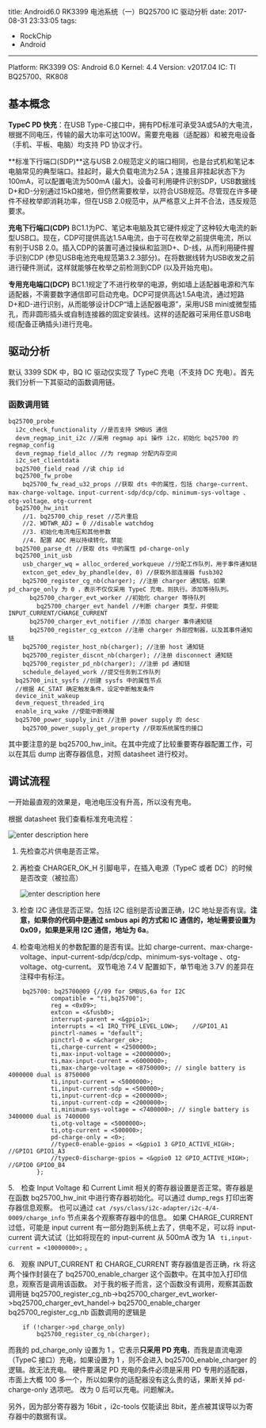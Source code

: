 title: Android6.0 RK3399 电池系统（一）BQ25700 IC 驱动分析
date: 2017-08-31 23:33:05
tags: 
- RockChip
- Android

---


Platform: RK3399 
OS: Android 6.0 
Kernel: 4.4 
Version: v2017.04
IC: TI BQ25700、RK808

## 基本概念
**TypeC PD 快充**：在USB Type-C接口中，拥有PD标准可承受3A或5A的大电流，根据不同电压，传输的最大功率可达100W。需要充电器（适配器）和被充电设备（手机、平板、电脑）均支持 PD 协议才行。

**标准下行端口(SDP)**这与USB 2.0规范定义的端口相同，也是台式机和笔记本电脑常见的典型端口。挂起时，最大负载电流为2.5A；连接且非挂起状态下为100mA，可以配置电流为500mA (最大)。设备可利用硬件识别SDP，USB数据线D+和D-分别通过15kΩ接地，但仍然需要枚举，以符合USB规范。尽管现在许多硬件不经枚举即消耗功率，但在USB 2.0规范中，从严格意义上并不合法，违反规范要求。

**充电下行端口(CDP)** BC1.1为PC、笔记本电脑及其它硬件规定了这种较大电流的新型USB口。现在，CDP可提供高达1.5A电流，由于可在枚举之前提供电流，所以有别于USB 2.0。插入CDP的装置可通过操纵和监测D+、D-线，从而利用硬件握手识别CDP (参见USB电池充电规范第3.2.3部分)。在将数据线转为USB收发之前进行硬件测试，这样就能够在枚举之前检测到CDP (以及开始充电)。

**专用充电端口(DCP)** BC1.1规定了不进行枚举的电源，例如墙上适配器电源和汽车适配器，不需要数字通信即可启动充电。DCP可提供高达1.5A电流，通过短路D+和D-进行识别，从而能够设计DCP“墙上适配器电源”，采用USB mini或微型插孔，而非圆形插头或自制连接器的固定安装线。这样的适配器可采用任意USB电缆(配备正确插头)进行充电。

## 驱动分析
默认 3399 SDK 中，BQ IC 驱动仅实现了 TypeC 充电（不支持 DC 充电）。首先我们分析一下其驱动的函数调用链。

### 函数调用链
```
bq25700_probe
  i2c_check_functionality //是否支持 SMBUS 通信
  devm_regmap_init_i2c //采用 regmap api 操作 i2c，初始化 bq25700 的 regmap_config 
  devm_regmap_field_alloc //为 regmap 分配内存空间
  i2c_set_clientdata 
  bq25700_field_read //读 chip id
  bq25700_fw_probe 
    bq25700_fw_read_u32_props //获取 dts 中的属性，包括 charge-current、max-charge-voltage、input-current-sdp/dcp/cdp、minimum-sys-voltage 、otg-voltage、otg-current
  bq25700_hw_init
    //1. bq25700_chip_reset //芯片重启
    //2. WDTWR_ADJ = 0 //disable watchdog
    //3. 初始化电流电压和其他参数
    //4. 配置 ADC 用以持续转化，禁能
  bq25700_parse_dt //获取 dts 中的属性 pd-charge-only 
  bq25700_init_usb 
    usb_charger_wq = alloc_ordered_workqueue //分配工作队列，用于事件通知链
    extcon_get_edev_by_phandle(dev, 0) //获取外部连接器 fusb302
    bq25700_register_cg_nb(charger); //注册 charger 通知链。如果 pd_charge_only 为 0 ，表示不仅仅采用 TypeC 充电，则执行。添加等待队列。 
      bq25700_charger_evt_worker //初始化 charger 等待队列
        bq25700_charger_evt_handel //判断 charger 类型，并使能 INPUT_CURRENT/CHARGE_CURRENT
      bq25700_charger_evt_notifier //添加 charger 事件通知链
      bq25700_register_cg_extcon //注册 charger 外部控制器，以及其事件通知链
    bq25700_register_host_nb(charger); //注册 host 通知链
    bq25700_register_discnt_nb(charger); //注册 disconnect 通知链
    bq25700_register_pd_nb(charger); //注册 pd 通知链
    schedule_delayed_work //提交任务到工作队列
  bq25700_init_sysfs //创建 sysfs 中的属性节点
  //根据 AC_STAT 确定触发条件，设定中断触发条件
  device_init_wakeup 
  devm_request_threaded_irq 
  enable_irq_wake //使能中断唤醒
  bq25700_power_supply_init //注册 power supply 的 desc
    bq25700_power_supply_get_property //获取系统属性的接口
```
其中要注意的是 bq25700_hw_init。在其中完成了比较重要寄存器配置工作，可以在其后 dump 出寄存器信息，对照 datasheet 进行校对。


## 调试流程
一开始最直观的效果是，电池电压没有升高，所以没有充电。

根据 datasheet 我们查看标准充电流程：

   ![enter description here][1]

1. 先检查芯片供电是否正常。
2. 再检查 CHARGER_OK_H 引脚电平，在插入电源（TypeC 或者 DC）的时候是否改变（被拉高）

    ![enter description here][2]

3. 检查 I2C 通信是否正常。包括 I2C 组别是否设置正确，I2C 地址是否有误。**注意，如果你的代码中是通过 smbus api 的方式和 IC 通信的，地址需要设置为 0x09，如果是采用 I2C 通信，地址为 6a**。
4. 检查电池相关的参数配置的是否有误。比如  charge-current、max-charge-voltage、input-current-sdp/dcp/cdp、minimum-sys-voltage 、otg-voltage、otg-current。
双节电池 7.4 V 配置如下，单节电池 3.7V 的差异在注释中有标注。
```
	bq25700: bq25700@09 {//09 for SMBUS,6a for I2C
			compatible = "ti,bq25700";
			reg = <0x09>;
			extcon = <&fusb0>;
			interrupt-parent = <&gpio1>;
			interrupts = <1 IRQ_TYPE_LEVEL_LOW>;	//GPIO1_A1
			pinctrl-names = "default";
			pinctrl-0 = <&charger_ok>;
			ti,charge-current = <2500000>;
			ti,max-input-voltage = <20000000>;
			ti,max-input-current = <6000000>;
			ti,max-charge-voltage = <8750000>; // single battery is 4000000 dual is 8750000
			ti,input-current = <5000000>;
			ti,input-current-sdp = <500000>;
			ti,input-current-dcp = <2000000>;
			ti,input-current-cdp = <2000000>;
			ti,minimum-sys-voltage = <7400000>; // single battery is 3400000 dual is 7400000
			ti,otg-voltage = <5000000>;
			ti,otg-current = <500000>;
			pd-charge-only = <0>;
			//typec0-enable-gpios = <&gpio1 3 GPIO_ACTIVE_HIGH>; //GPIO1 GPIO1_A3
			//typec0-discharge-gpios = <&gpio0 12 GPIO_ACTIVE_HIGH>; //GPIO0 GPIO0_B4
		};
```
5.　检查 Input Voltage 和 Current Limit 相关的寄存器设置是否正常。寄存器是在函数 bq25700_hw_init 中进行寄存器初始化。可以通过 dump_regs 打印出寄存器信息观察。
也可以通过 ` cat /sys/class/i2c-adapter/i2c-4/4-0009/charge_info ` 节点来各个观察寄存器中的信息。
如果 CHARGE_CURRENT 过低，可能是 input current 有一部分跑到系统上去了，供电不足，可以将 input-current 调大试试（比如将现在的 input-current 从 500mA 改为 1A ` ti,input-current = <10000000>;` 。

6.　观察 INPUT_CURRENT 和 CHARGE_CURRENT 寄存器值是否正确，rk 将这两个操作封装在了 bq25700_enable_charger 这个函数中。在其中加入打印信息，观察否是调用该函数。
对于我的板子而言，这个函数没有调用，观察其函数调用链
bq25700_register_cg_nb->bq25700_charger_evt_worker->bq25700_charger_evt_handel-> bq25700_enable_charger 
bq25700_register_cg_nb 函数调用的逻辑是
```
	if (!charger->pd_charge_only)
		bq25700_register_cg_nb(charger);
```
而我的 pd_charge_only 设置为 1 。它表示**只采用 PD 充电**，而我是直流电源（TypeC 接口）充电，如果设置为 1 ，则不会进入 bq25700_enable_charger 的逻辑。故无法充电。
硬件要满足 PD 充电的条件必须是采用 PD 专用的适配器，市面上大概 100 多一个，所以如果你的适配器没有这么贵的话，果断关掉 pd-charge-only 选项吧。
改为 0 后可以充电。问题解决。


另外，因为部分寄存器为 16bit ，i2c-tools 仅能读出 8bit，差点被其误导以为寄存器中的数据有误。

[1]: http://wx3.sinaimg.cn/large/ba061518ly1ffnfkdssl9j20mf048aat.jpg
[2]: http://wx4.sinaimg.cn/large/ba061518ly1ffnfght5ykj20c602rdfx.jpg
